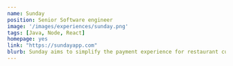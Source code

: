 ```yaml
---
name: Sunday
position: Senior Software engineer
image: '/images/experiences/sunday.png'
tags: [Java, Node, React]
homepage: yes
link: "https://sundayapp.com"
blurb: Sunday aims to simplify the payment experience for restaurant customers. You scan a QR code, pay, and walk away. In the meantime restaurateurs can focus on what matters for them.
---
```

